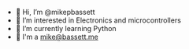 - 👋 Hi, I’m @mikepbassett
- 👀 I’m interested in Electronics and microcontrollers
- 🌱 I’m currently learning Python
- 💞️ I'm a mike@bassett.me

